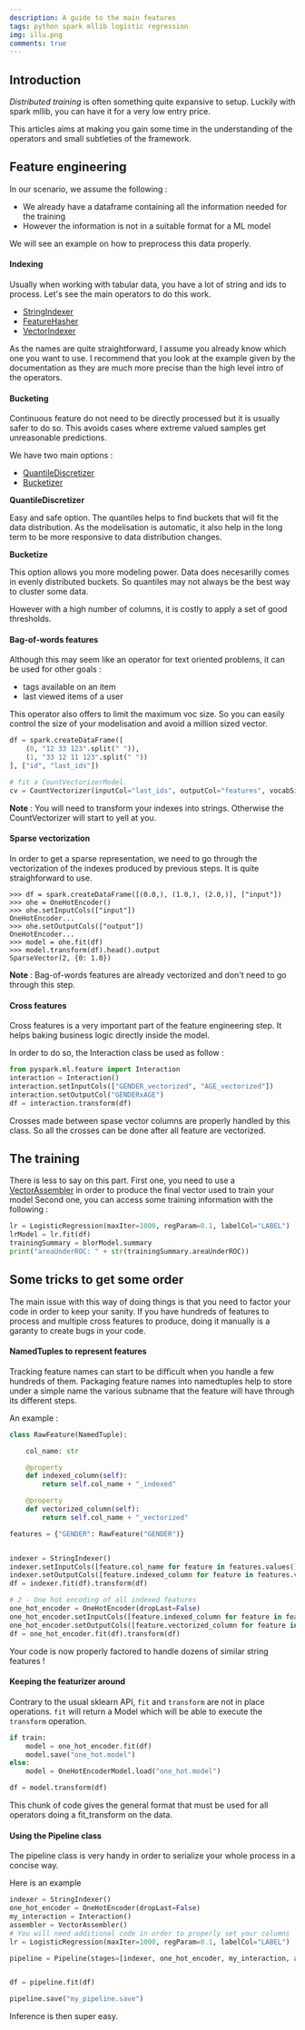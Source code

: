 ```yaml
---
description: A guide to the main features
tags: python spark mllib logistic regression
img: illu.png
comments: true
---
```


## Introduction

*Distributed training* is often something quite expansive to setup. Luckily with spark mllib, you can have it for a very low entry price.


This articles aims at making you gain some time in the understanding of the operators and small subtleties of the framework.



## Feature engineering

In our scenario, we assume the following : 

- We already have a dataframe containing all the information needed for the training
- However the information is not in a suitable format for a ML model


We will see an example on how to preprocess this data properly.


#### Indexing

Usually when working with tabular data, you have a lot of string and ids to process. 
Let's see the main operators to do this work.

- [StringIndexer](https://spark.apache.org/docs/latest/api/python/reference/api/pyspark.ml.feature.StringIndexer.html)
- [FeatureHasher](https://spark.apache.org/docs/latest/api/python/reference/api/pyspark.ml.feature.FeatureHasher.html)
- [VectorIndexer](https://spark.apache.org/docs/latest/api/python/reference/api/pyspark.ml.feature.VectorIndexer.html)

As the names are quite straightforward, I assume you already know which one you want to use.
I recommend that you look at the example given by the documentation as they are much more precise than the high level intro of the operators.


#### Bucketing
Continuous feature do not need to be directly processed but it is usually safer to do so.
This avoids cases where extreme valued samples get unreasonable predictions.

We have two main options : 
- [QuantileDiscretizer](https://spark.apache.org/docs/latest/api/python/reference/api/pyspark.ml.feature.QuantileDiscretizer.html)
- [Bucketizer](https://spark.apache.org/docs/latest/api/python/reference/api/pyspark.ml.feature.Bucketizer.html)

**QuantileDiscretizer**

Easy and safe option. The quantiles helps to find buckets that will fit the data distribution.
As the modelisation is automatic, it also help in the long term to be more responsive to data distribution changes.

**Bucketize**

This option allows you more modeling power. Data does necesarilly comes in evenly distributed buckets. So quantiles may not always be the best way to cluster some data.

However with a high number of columns, it is costly to apply a set of good thresholds.


#### Bag-of-words features

Although this may seem like an operator for text oriented problems, it can be used for other goals :
- tags available on an item
- last viewed items of a user

This operator also offers to limit the maximum voc size.  So you can easily control the size of your modelisation and avoid a million sized vector.

```python
df = spark.createDataFrame([
    (0, "12 33 123".split(" ")),
    (1, "33 12 11 123".split(" "))
], ["id", "last_ids"])

# fit a CountVectorizerModel.
cv = CountVectorizer(inputCol="last_ids", outputCol="features", vocabSize=10, minDF=2.0)
```

**Note** : You will need to transform your indexes into strings. Otherwise the CountVectorizer will start to yell at you.


#### Sparse vectorization
In order to get a sparse representation, we need to go through the vectorization of the indexes produced by previous steps. 
It is quite straighforward to use.

```
>>> df = spark.createDataFrame([(0.0,), (1.0,), (2.0,)], ["input"])
>>> ohe = OneHotEncoder()
>>> ohe.setInputCols(["input"])
OneHotEncoder...
>>> ohe.setOutputCols(["output"])
OneHotEncoder...
>>> model = ohe.fit(df)
>>> model.transform(df).head().output
SparseVector(2, {0: 1.0})
```

**Note** : Bag-of-words features are already vectorized and don't need to go through this step.


#### Cross features

Cross features is a very important part of the feature engineering step. It helps baking business logic directly inside the model.

In order to do so, the Interaction class be used as follow : 

```python
from pyspark.ml.feature import Interaction
interaction = Interaction()
interaction.setInputCols(["GENDER_vectorized", "AGE_vectorized"])
interaction.setOutputCol("GENDERxAGE")
df = interaction.transform(df)
```

Crosses made between spase vector columns are properly handled by this class. So all the crosses can be done after all feature are vectorized.


## The training 

There is less to say on this part. 
First one, you need to use a [VectorAssembler]() in order to produce the final vector used to train your model
Second one, you can access some training information with the following : 

```python
lr = LogisticRegression(maxIter=1000, regParam=0.1, labelCol="LABEL")
lrModel = lr.fit(df)
trainingSummary = blorModel.summary
print("areaUnderROC: " + str(trainingSummary.areaUnderROC))
```


## Some tricks to get some order

The main issue with this way of doing things is that you need to factor your code in order to keep your sanity.
If you have hundreds of features to process and multiple cross features to produce, doing it manually is a garanty to create bugs in your code.

#### NamedTuples to represent features

Tracking feature names can start to be difficult when you handle a few hundreds of them.
Packaging feature names into namedtuples help to store under a simple name the various subname that the feature will have through its different steps.


An example :
```python
class RawFeature(NamedTuple):

    col_name: str

    @property
    def indexed_column(self):
        return self.col_name + "_indexed"

    @property
    def vectorized_column(self):
        return self.col_name + "_vectorized"

features = {"GENDER": RawFeature("GENDER")}


indexer = StringIndexer()
indexer.setInputCols([feature.col_name for feature in features.values()])
indexer.setOutputCols([feature.indexed_column for feature in features.values()])
df = indexer.fit(df).transform(df)

# 2 - One hot encoding of all indexed features
one_hot_encoder = OneHotEncoder(dropLast=False)
one_hot_encoder.setInputCols([feature.indexed_column for feature in features.values()])
one_hot_encoder.setOutputCols([feature.vectorized_column for feature in features.values()])
df = one_hot_encoder.fit(df).transform(df)
```

Your code is now properly factored to handle dozens of similar string features !


#### Keeping the featurizer around

Contrary to the usual sklearn API, `fit` and `transform` are not in place operations.
`fit` will return a Model which will be able to execute the `transform` operation.


```python
if train:
    model = one_hot_encoder.fit(df)
    model.save("one_hot.model")
else:
    model = OneHotEncoderModel.load("one_hot.model")

df = model.transform(df)
```
This chunk of code gives the general format that must be used for all operators doing a fit_transform on the data.


#### Using the Pipeline class 

The pipeline class is very handy in order to serialize your whole process in a concise way.

Here is an example 
```python
indexer = StringIndexer()
one_hot_encoder = OneHotEncoder(dropLast=False)
my_interaction = Interaction()
assembler = VectorAssembler()
# You will need additional code in order to properly set your columns
lr = LogisticRegression(maxIter=1000, regParam=0.1, labelCol="LABEL")

pipeline = Pipeline(stages=[indexer, one_hot_encoder, my_interaction, assembler, lr])


df = pipeline.fit(df)

pipeline.save("my_pipeline.save")
```
Inference is then super easy.


